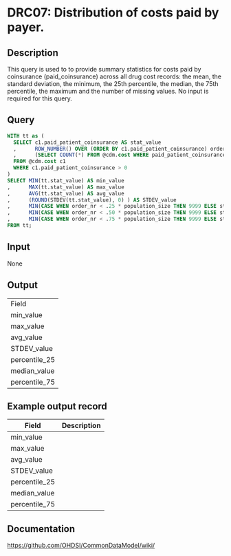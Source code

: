 <!---
Group:drug cost
Name:DRC07 Distribution of costs paid by payer.
Author:Patrick Ryan
CDM Version: 5.3
-->

# DRC07: Distribution of costs paid by payer.

## Description
This query is used to to provide summary statistics for costs paid by coinsurance (paid_coinsurance) across all drug cost records: the mean, the standard deviation, the minimum, the 25th percentile, the median, the 75th percentile, the maximum and the number of missing values. No input is required for this query.

## Query
```sql
WITH tt as (
  SELECT c1.paid_patient_coinsurance AS stat_value
  ,      ROW_NUMBER() OVER (ORDER BY c1.paid_patient_coinsurance) order_nr
  ,      (SELECT COUNT(*) FROM @cdm.cost WHERE paid_patient_coinsurance > 0) AS population_size
  FROM @cdm.cost c1
  WHERE c1.paid_patient_coinsurance > 0
)
SELECT MIN(tt.stat_value) AS min_value
,      MAX(tt.stat_value) AS max_value
,      AVG(tt.stat_value) AS avg_value
,      (ROUND(STDEV(tt.stat_value), 0) ) AS STDEV_value
,      MIN(CASE WHEN order_nr < .25 * population_size THEN 9999 ELSE stat_value END) AS percentile_25
,      MIN(CASE WHEN order_nr < .50 * population_size THEN 9999 ELSE stat_value END) AS median_value
,      MIN(CASE WHEN order_nr < .75 * population_size THEN 9999 ELSE stat_value END) AS percentile_75
FROM tt;
```

## Input

None

## Output

|   |
| --- |
|  Field |  Description |
| min_value | The minimum costs paid |
| max_value | The maximum costs paid |
| avg_value | The average costs paid |
| STDEV_value | The standard deviation of the costs paid |
| percentile_25 | The 25th percentile of the costs paid |
| median_value | The median of the costs paid |
| percentile_75 | The 75th percentile of the costs paid |

## Example output record

|  Field |  Description |
| --- | --- |
| min_value |   |
| max_value |   |
| avg_value |   |
| STDEV_value |   |
| percentile_25 |   |
| median_value |   |
| percentile_75 |   |

## Documentation
https://github.com/OHDSI/CommonDataModel/wiki/
